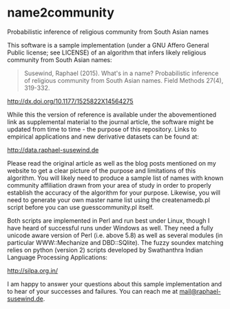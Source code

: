 # name2community
Probabilistic inference of religious community from South Asian names

This software is a sample implementation (under a GNU Affero General Public license; see LICENSE) of an algorithm that infers likely religious community from South Asian names:

> Susewind, Raphael (2015). What's in a name? Probabilistic inference of religious community from South Asian names. Field Methods 27(4), 319-332. 

http://dx.doi.org/10.1177/1525822X14564275

While this the version of reference is available under the abovementioned link as supplemental material to the journal article, the software might be updated from time to time - the purpose of this repository. Links to empirical applications and new derivative datasets can be found at: 

http://data.raphael-susewind.de

Please read the original article as well as the blog posts mentioned on my website to get a clear picture of the purpose and limitations of this algorithm. You will likely need to produce a sample list of names with known community affiliation drawn from your area of study in order to properly establish the accuracy of the algorithm for your purpose. Likewise, you will need to generate your own master name list using the createnamedb.pl script before you can use guesscommunity.pl itself.

Both scripts are implemented in Perl and run best under Linux, though I have heard of successful runs under Windows as well. They need a fully unicode aware version of Perl (i.e. above 5.8) as well as several modules (in particular WWW::Mechanize and DBD::SQlite). The fuzzy soundex matching relies on python (version 2) scripts developed by Swathanthra Indian Language Processing Applications:

http://silpa.org.in/

I am happy to answer your questions about this sample implementation and to hear of your successes and failures. You can reach me at mail@raphael-susewind.de.